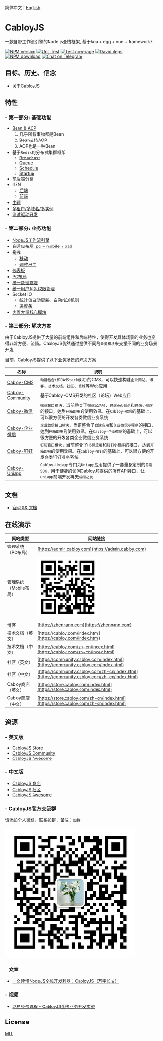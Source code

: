 简体中文 | [English](./README.en-US.md)

# CabloyJS

一款自带工作流引擎的Node.js全栈框架, 基于koa + egg + vue + framework7

[![NPM version][npm-image]][npm-url]
[![Unit Test][test-image]][test-url]
[![Test coverage][codecov-image]][codecov-url]
[![David deps][david-image]][david-url]
[![NPM download][download-image]][download-url]
[![Chat on Telegram](https://img.shields.io/badge/Chat%20on-Telegram-brightgreen.svg)](https://t.me/cabloyjs)

[npm-image]: https://img.shields.io/npm/v/cabloy.svg?style=flat-square
[npm-url]: https://npmjs.org/package/cabloy
[test-image]: https://github.com/zhennann/cabloy/workflows/actions-unittest/badge.svg
[test-url]: https://github.com/zhennann/cabloy/actions
[codecov-image]: https://img.shields.io/codecov/c/github/zhennann/cabloy.svg?style=flat-square
[codecov-url]: https://codecov.io/gh/zhennann/cabloy
[david-image]: https://img.shields.io/david/zhennann/cabloy.svg?style=flat-square
[david-url]: https://david-dm.org/zhennann/cabloy
[download-image]: https://img.shields.io/npm/dm/cabloy.svg?style=flat-square
[download-url]: https://npmjs.org/package/cabloy

## 目标、历史、信念

- [关于CabloyJS](https://cabloy.com/zh-cn/articles/introduce.html)

## 特性

### - 第一部分: 基础功能

- [Bean & AOP](https://cabloy.com/zh-cn/articles/bean.html)
  1. 几乎所有事物都是Bean
  2. Bean支持AOP
  3. AOP也是一种Bean
- 基于`Redis`的分布式集群框架
  - [Broadcast](https://cabloy.com/zh-cn/articles/broadcast.html)
  - [Queue](https://cabloy.com/zh-cn/articles/queue.html)
  - [Schedule](https://cabloy.com/zh-cn/articles/schedule.html)
  - [Startup](https://cabloy.com/zh-cn/articles/startup.html)
- [前后端分离](https://cabloy.com/zh-cn/articles/f66dc04c64ca43fa9e8ea30312ca714f.html)
- I18N
  - [后端](https://cabloy.com/zh-cn/articles/f6d5a48f10dc40d3b8aed7862c23570b.html)
  - [前端](https://cabloy.com/zh-cn/articles/1c7c9cf3861744c2a63ae134076c652f.html)
- [主题](https://cabloy.com/zh-cn/articles/theme.html)
- [多租户/多域名/多实例](https://cabloy.com/zh-cn/articles/44e45b3928ca4c6cb63809558145e000.html)
- [测试驱动开发](https://cabloy.com/zh-cn/articles/990962d4e3604fc099c27806de6d6be8.html)

### - 第二部分: 业务功能

- [NodeJS工作流引擎](https://cabloy.com/zh-cn/articles/flow-introduce.html)
- [自适应布局: pc = mobile + pad](https://cabloy.com/zh-cn/articles/adaptive-layout.html)
- 拖拽
  - [移动](https://cabloy.com/zh-cn/articles/dragdrop-move.html)
  - [调整尺寸](https://cabloy.com/zh-cn/articles/dragdrop-resize.html)
- [仪表板](https://cabloy.com/zh-cn/articles/5c90f4fd15174772adb34dfbf6d1adfb.html)
- [PC布局](https://cabloy.com/zh-cn/articles/28f14f839af5457b9243c9e9210d5324.html)
- [统一数据管理](https://cabloy.com/zh-cn/articles/atom-basic.html)
- [统一用户角色权限管理](https://cabloy.com/zh-cn/articles/535f42e8fb8c487fb33b88c9a9e56a7e.html)
- Socket IO
  - 统计值自动更新、自动推送机制
  - [进度条](https://cabloy.com/zh-cn/articles/10327f8fdae44d87b7604ba3fa9c1a89.html)
- [内置大量核心模块](https://cabloy.com/zh-cn/articles/e678d328cb5b4efdaf5d60c8df1ca691.html)

### - 第三部分: 解决方案

由于CabloyJS提供了大量的前端组件和后端特性，使得开发具体场景的业务也变得非常方便、流畅。CabloyJS仍然通过提供不同的`业务模块`来支援不同的业务场景开发

目前，CabloyJS提供了以下业务场景的解决方案

|名称|说明|
|--|--|
|[Cabloy-CMS](https://cabloy.com/zh-cn/articles/cms-introduce.html)|`动静结合(即JAMStack模式)`的CMS，可以快速构建`企业网站`、`博客`、`技术文档`、`社区`、`商城`等Web应用|
|[Cabloy-Community](https://cabloy.com/zh-cn/articles/community-introduce.html)|基于Cabloy-CMS开发的社区（论坛）Web应用|
|[Cabloy-微信](https://cabloy.com/zh-cn/articles/wechat-introduce.html)|`微信接口模块`，当前整合了`微信公众号`、`微信Web登录`和`微信小程序`的接口，达到`开箱即用`的使用效果。在`Cabloy-微信`的基础上，可以很方便的开发各类微信业务系统|
|[Cabloy-企业微信](https://cabloy.com/zh-cn/articles/wxwork-introduce.html)|`企业微信接口模块`，当前整合了`自建应用`和`企业微信小程序`的接口，达到`开箱即用`的使用效果。在`Cabloy-企业微信`的基础上，可以很方便的开发各类企业微信业务系统|
|[Cabloy-钉钉](https://cabloy.com/zh-cn/articles/dingtalk-introduce.html)|`钉钉接口模块`，当前整合了`H5微应用`和`钉钉小程序`的接口，达到`开箱即用`的使用效果。在`Cabloy-钉钉`的基础上，可以很方便的开发各类钉钉业务系统|
|[Cabloy-Uniapp](https://cabloy.com/zh-cn/articles/uniapp-introduce.html)|`Cabloy-Uniapp`专门为`Uniapp`应用提供了一套量身定制的`前端SDK`，用于便捷的访问CabloyJS提供的所有API接口，让`Uniapp`前端开发再无`后顾之忧`|

## 文档

- [官网 && 文档](https://cabloy.com)

## 在线演示

|网站类型|网站链接|
|--|--|
|管理系统（PC布局）|[https://admin.cabloy.com](https://admin.cabloy.com)|
|管理系统（Mobile布局）|![](./docs/assets/images/cabloy-demo-qrcode.png)|
|||
|博客|[https://zhennann.com](https://zhennann.com)|
|技术文档（英文）|[https://cabloy.com/index.html](https://cabloy.com/index.html)|
|技术文档（中文）|[https://cabloy.com/zh-cn/index.html](https://cabloy.com/zh-cn/index.html)|
|社区（英文）|[https://community.cabloy.com/index.html](https://community.cabloy.com/index.html)|
|社区（中文）|[https://community.cabloy.com/zh-cn/index.html](https://community.cabloy.com/zh-cn/index.html)|
|Cabloy商店（英文）|[https://store.cabloy.com/index.html](https://store.cabloy.com/index.html)|
|Cabloy商店（中文）|[https://store.cabloy.com/zh-cn/index.html](https://store.cabloy.com/zh-cn/index.html)|

## 资源

### - 英文版

- [CabloyJS Store](https://store.cabloy.com/index.html)
- [CabloyJS Community](https://community.cabloy.com/index.html)
- [CabloyJS Awesome](./docs/awesome.md)

### - 中文版

- [CabloyJS 商店](https://store.cabloy.com/zh-cn/index.html)
- [CabloyJS 社区](https://community.cabloy.com/zh-cn/index.html)
- [CabloyJS Awesome](./docs/awesome.zh-CN.md)

### - CabloyJS官方交流群

请添加个人微信，联系加群，备注：`加群`

  ![wx-zhennann](./docs/assets/images/wx-zhennann.jpg)

### - 文章

- [一文读懂NodeJS全栈开发利器：CabloyJS（万字长文）](https://community.cabloy.com/zh-cn/articles/known-cabloyjs.html)

### - 视频

- [网易免费课程 - CabloyJS全栈业务开发实战](https://study.163.com/course/courseMain.htm?courseId=1209403891)

## License

[MIT](./LICENSE)
